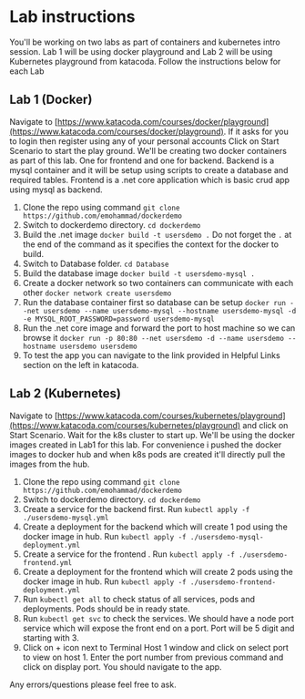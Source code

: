 # Lab instructions

You'll be working on two labs as part of containers and kubernetes intro session. Lab 1 will be using docker playground and Lab 2 will be using Kubernetes playground from katacoda. Follow the instructions below for each Lab

## Lab 1 (Docker)

Navigate to [https://www.katacoda.com/courses/docker/playground](https://www.katacoda.com/courses/docker/playground). If it asks for you to login then register using any of your personal accounts
Click on Start Scenario to start the play ground. 
We'll be creating two docker containers as part of this lab. One for frontend and one for backend. Backend is a mysql container and it will be setup using scripts to create a database and required tables. Frontend is a .net core application which is basic crud app using mysql as backend.

 1. Clone the repo using command `git clone https://github.com/emohammad/dockerdemo`
 2. Switch to dockerdemo directory. `cd dockerdemo`
 3. Build the .net image `docker build -t usersdemo .` Do not forget the `.` at the end of the command as it specifies the context for the docker to build.
 4. Switch to Database folder. `cd Database`
 5. Build the database image `docker build -t usersdemo-mysql .`
 6. Create a docker network so two containers can communicate with each other `docker network create usersdemo`
 7. Run the database container first so database can be setup `docker run --net usersdemo --name usersdemo-mysql --hostname usersdemo-mysql -d -e MYSQL_ROOT_PASSWORD=password usersdemo-mysql`
 8. Run the .net core image and forward the port to host machine so we can browse it `docker run -p 80:80 --net usersdemo -d --name usersdemo --hostname usersdemo usersdemo`
 9. To test the app you can navigate to the link provided in Helpful Links section on the left in katacoda.
 
## Lab 2 (Kubernetes)

Navigate to [https://www.katacoda.com/courses/kubernetes/playground](https://www.katacoda.com/courses/kubernetes/playground) and click on Start Scenario. Wait for the k8s cluster to start up.
We'll be using the docker images created in Lab1 for this lab. For convenience i pushed the docker images to docker hub and when k8s pods are created it'll directly pull the images from the hub. 

 1. Clone the repo using command `git clone https://github.com/emohammad/dockerdemo`
 2. Switch to dockerdemo directory. `cd dockerdemo`
 3. Create a service for the backend first. Run `kubectl apply -f ./usersdemo-mysql.yml`
 4. Create a deployment for the backend which will create 1 pod using the docker image in hub. Run `kubectl apply -f ./usersdemo-mysql-deployment.yml`
 5. Create a service for the frontend . Run `kubectl apply -f ./usersdemo-frontend.yml`
 6. Create a deployment for the frontend which will create 2 pods using the docker image in hub. Run `kubectl apply -f ./usersdemo-frontend-deployment.yml`
 7. Run `kubectl get all` to check status of all services, pods and deployments. Pods should be in ready state.
 8. Run `kubectl get svc` to check the services. We should have a node port service which will expose the front end on a port. Port will be 5 digit and starting with 3.
 9. Click on + icon next to Terminal Host 1 window and click on select port to view on host 1. Enter the port number from previous command and click on display port. You should navigate to the app.

Any errors/questions please feel free to ask. 

